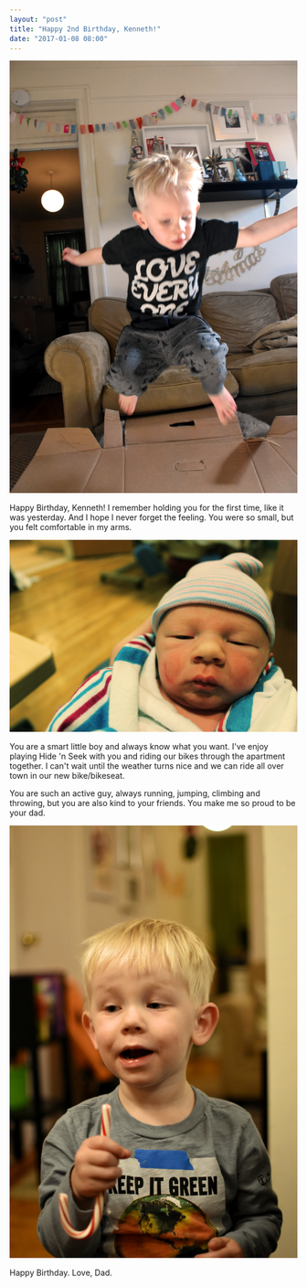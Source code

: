 ```yaml
---
layout: "post"
title: "Happy 2nd Birthday, Kenneth!"
date: "2017-01-08 08:00"
---
```

![](/images/2017/01/ken-mid-flight.jpg)

Happy Birthday, Kenneth! I remember holding you for the first time, like it was yesterday. And I hope I never forget the feeling. You were so small, but you felt comfortable in my arms.

![](/images/2017/01/ken-in-hospital.jpg)

You are a smart little boy and always know what you want. I've enjoy playing Hide 'n Seek with you and riding our bikes through the apartment together. I can't wait until the weather turns nice and we can ride all over town in our new bike/bikeseat.

You are such an active guy, always running, jumping, climbing and throwing, but you are also kind to your friends. You make me so proud to be your dad.

![](/images/2017/01/ken-with-candy-cane.jpg)

Happy Birthday. Love, Dad.
